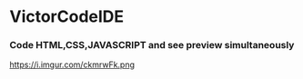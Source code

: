 # VictorCodeIDE
### Code HTML,CSS,JAVASCRIPT and see preview simultaneously
https://i.imgur.com/ckmrwFk.png
